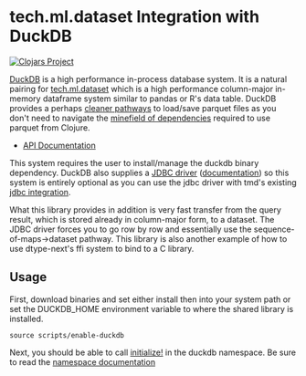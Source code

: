 # tech.ml.dataset Integration with DuckDB

[![Clojars Project](https://clojars.org/com.cnuernber/tmducken/latest-version.svg)](https://clojars.org/com.cnuernber/tmducken)


[DuckDB](https://duckdb.org/) is a high performance in-process database system.  It is a 
natural pairing for [tech.ml.dataset](https://github.com/techascent/tech.ml.dataset) which is 
a high performance column-major in-memory dataframe system similar to pandas or R's data table.
DuckDB provides a perhaps [cleaner pathways](https://duckdb.org/docs/data/overview) to load/save 
parquet files as you don't need to navigate the 
[minefield of dependencies](https://techascent.github.io/tech.ml.dataset/tech.v3.libs.parquet.html) 
required to use parquet from Clojure.


* [API Documentation](https://cnuernber.github.io/tmducken/)


This system requires the user to install/manage the duckdb binary dependency.  DuckDB also supplies a
[JDBC driver](https://search.maven.org/artifact/org.duckdb/duckdb_jdbc) ([documentation](https://duckdb.org/docs/api/java))
so this system is entirely optional as you can use the jdbc driver with tmd's existing
[jdbc integration](https://github.com/techascent/tech.ml.dataset.sql).
 
What this library provides in addition is very fast transfer from the
query result, which is stored already in column-major form, to a dataset.  The JDBC driver forces
you to go row by row and essentially use the sequence-of-maps->dataset pathway.  This library is 
also another example of how to use dtype-next's ffi system to bind to a C library.


## Usage

First, download binaries and set either install then into your
system path or set the DUCKDB_HOME environment variable to where
the shared library is installed.

```console
source scripts/enable-duckdb
```

Next, you should be able to call [initialize!](https://cnuernber.github.io/tmducken/tmducken.duckdb.html#var-initialize.21)
in the duckdb namespace.  Be sure to read the [namespace documentation](https://cnuernber.github.io/tmducken/tmducken.duckdb.html)
